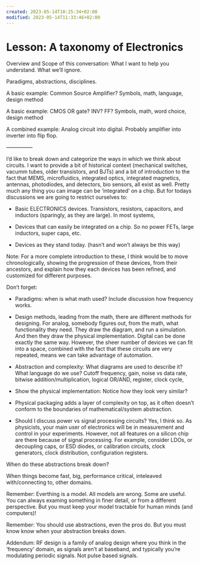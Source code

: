 ```yaml
---
created: 2023-05-14T10:25:34+02:00
modified: 2023-05-14T11:33:46+02:00
---
```


# Lesson: A taxonomy of Electronics

Overview and Scope of this conversation: What I want to help you understand. What we’ll ignore.

Paradigms, abstractions, disciplines.

A basic example: Common Source Amplifier?
Symbols, math, language, design method

A basic example: CMOS OR gate? INV? FF?
Symbols, math, word choice, design method

A combined example: Analog circuit into digital. Probably amplifier into inverter into flip flop.

—————

I’d like to break down and categorize the ways in which we think about circuits. I want to provide a bit of historical context (mechanical switches, vacumm tubes, older transistors, and BJTs) and a bit of introduction to the fact that MEMS, microfluidics, integrated optics, integrated magnetics, antennas, photodiodes, and detectors, bio sensors, all exist as well. Pretty much any thing you can image can be ‘integrated’ on a chip. But for todays discussions we are going to restrict ourselves to:

- Basic ELECTRONICS devices. Transistors, resistors, capacitors, and inductors (sparingly, as they are large). In most systems, 

- Devices that can easily be integrated on a chip. So no power FETs, large inductors, super caps, etc.

- Devices as they stand today. (hasn’t and won’t always be this way)

Note: For a more complete introduction to these, I think would be to move chronologically, showing the progression of these devices, from their ancestors, and explain how they each devices has been refined, and customized for different purposes.






Don’t forget:

- Paradigms: when is what math used? Include discussion how frequency works.
- Design methods, leading from the math, there are different methods for designing. For analog, somebody figures out, from the math, what functionality they need. They draw the diagram, and run a simulation. And then they draw the physical implementation. Digital can be done exactly the same way. However, the sheer number of devices we can fit into a space, combined with the fact that these circuits are very repeated, means we can take advantage of automation.
- Abstraction and complexity: What diagrams are used to describe it? What language do we use? Cutoff frequency, gain, noise vs data rate, bitwise addition/multiplication, logical OR/AND, register, clock cycle, 
- Show the physical implementation: Notice how they look very similar?

- Physical packaging adds a layer of complexity on top, as it often doesn’t conform to the boundaries of mathematical/system abstraction.

- Should I discuss power vs signal processing circuits? Yes, I think so. As physicists, your main user of electronics will be in measurement and control in your experiments. However, not all features on a silicon chip are there because of signal processing. For example, consider LDOs, or decoupling caps, or ESD diodes, or calibration circuits, clock generators, clock distribution, configuration registers.

When do these abstractions break down?

When things become fast, big, performance critical, inteleaved with/connecting to, other domains.


Remember: Everthing is a model. All models are wrong. Some are useful. You can always examing something in finer detail, or from a different perspective. But you must keep your model tractable for human minds (and computers)!

Remember: You should use abstractions, even the pros do. But you must know know when your abstraction breaks down.

Addendum: RF design is a family of analog design where you think in the ‘frequency’ domain, as signals aren’t at baseband, and typically you’re modulating periodic signals. Not pulse based signals.
